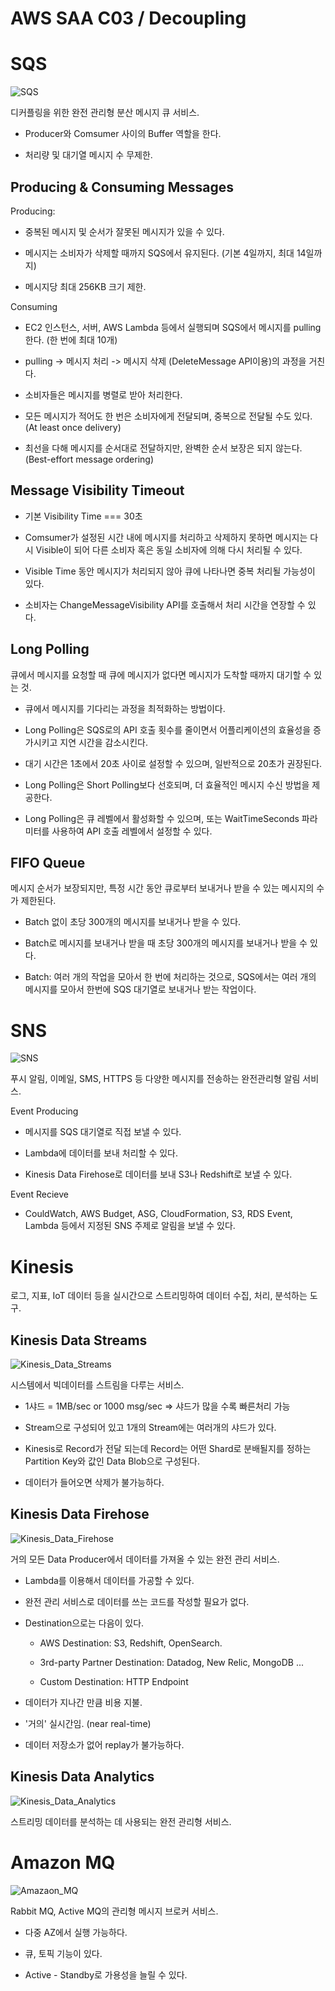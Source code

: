 # AWS SAA C03 / Decoupling

# SQS

![SQS](./pictures/SQS.png)

디커플링을 위한 완전 관리형 분산 메시지 큐 서비스.

- Producer와 Comsumer 사이의 Buffer 역할을 한다.

- 처리량 및 대기열 메시지 수 무제한.

## Producing & Consuming Messages

Producing:

- 중복된 메시지 및 순서가 잘못된 메시지가 있을 수 있다.

- 메시지는 소비자가 삭제할 때까지 SQS에서 유지된다. (기본 4일까지, 최대 14일까지)

- 메시지당 최대 256KB 크기 제한.

Consuming

- EC2 인스턴스, 서버, AWS Lambda 등에서 실행되며 SQS에서 메시지를 pulling한다. (한 번에 최대 10개)

- pulling -> 메시지 처리 -> 메시지 삭제 (DeleteMessage API이용)의 과정을 거친다.

- 소비자들은 메시지를 병렬로 받아 처리한다.

- 모든 메시지가 적어도 한 번은 소비자에게 전달되며, 중복으로 전달될 수도 있다. (At least once delivery)

- 최선을 다해 메시지를 순서대로 전달하지만, 완벽한 순서 보장은 되지 않는다. (Best-effort message ordering)

## Message Visibility Timeout

- 기본 Visibility Time === 30초

- Comsumer가 설정된 시간 내에 메시지를 처리하고 삭제하지 못하면 메시지는 다시 Visible이 되어 다른 소비자 혹은 동일 소비자에 의해 다시 처리될 수 있다.

- Visible Time 동안 메시지가 처리되지 않아 큐에 나타나면 중복 처리될 가능성이 있다.

- 소비자는 ChangeMessageVisibility API를 호출해서 처리 시간을 연장할 수 있다.

## Long Polling

큐에서 메시지를 요청할 때 큐에 메시지가 없다면 메시지가 도착할 때까지 대기할 수 있는 것.

- 큐에서 메시지를 기다리는 과정을 최적화하는 방법이다.

- Long Polling은 SQS로의 API 호출 횟수를 줄이면서 어플리케이션의 효율성을 증가시키고 지연 시간을 감소시킨다.

- 대기 시간은 1초에서 20초 사이로 설정할 수 있으며, 일반적으로 20초가 권장된다.

- Long Polling은 Short Polling보다 선호되며, 더 효율적인 메시지 수신 방법을 제공한다.

- Long Polling은 큐 레벨에서 활성화할 수 있으며, 또는 WaitTimeSeconds 파라미터를 사용하여 API 호출 레벨에서 설정할 수 있다.

## FIFO Queue

메시지 순서가 보장되지만, 특정 시간 동안 큐로부터 보내거나 받을 수 있는 메시지의 수가 제한된다.

- Batch 없이 초당 300개의 메시지를 보내거나 받을 수 있다.

- Batch로 메시지를 보내거나 받을 때 초당 300개의 메시지를 보내거나 받을 수 있다.

- Batch: 여러 개의 작업을 모아서 한 번에 처리하는 것으로, SQS에서는 여러 개의 메시지를 모아서 한번에 SQS 대기열로 보내거나 받는 작업이다.

# SNS

![SNS](./pictures/SNS.png)

푸시 알림, 이메일, SMS, HTTPS 등 다양한 메시지를 전송하는 완전관리형 알림 서비스.

Event Producing

- 메시지를 SQS 대기열로 직접 보낼 수 있다.

- Lambda에 데이터를 보내 처리할 수 있다.

- Kinesis Data Firehose로 데이터를 보내 S3나 Redshift로 보낼 수 있다.

Event Recieve

- CouldWatch, AWS Budget, ASG, CloudFormation, S3, RDS Event, Lambda 등에서 지정된 SNS 주제로 알림을 보낼 수 있다.

# Kinesis

로그, 지표, IoT 데이터 등을 실시간으로 스트리밍하여 데이터 수집, 처리, 분석하는 도구.

## Kinesis Data Streams

![Kinesis_Data_Streams](./pictures/Kinesis_Data_Streams.png)

시스템에서 빅데이터를 스트림을 다루는 서비스.

- 1샤드 = 1MB/sec or 1000 msg/sec ⇒ 샤드가 많을 수록 빠른처리 가능

- Stream으로 구성되어 있고 1개의 Stream에는 여러개의 샤드가 있다.

- Kinesis로 Record가 전달 되는데 Record는 어떤 Shard로 분배될지를 정하는 Partition Key와 값인 Data Blob으로 구성된다.

- 데이터가 들어오면 삭제가 불가능하다.

## Kinesis Data Firehose

![Kinesis_Data_Firehose](./pictures/Kinesis_Data_Firehose.png)

거의 모든 Data Producer에서 데이터를 가져올 수 있는 완전 관리 서비스.

- Lambda를 이용해서 데이터를 가공할 수 있다.

- 완전 관리 서비스로 데이터를 쓰는 코드를 작성할 필요가 없다.

- Destination으로는 다음이 있다.

  - AWS Destination: S3, Redshift, OpenSearch.

  - 3rd-party Partner Destination: Datadog, New Relic, MongoDB ...

  - Custom Destination: HTTP Endpoint

- 데이터가 지나간 만큼 비용 지불.

- '거의' 실시간임. (near real-time)

- 데이터 저장소가 없어 replay가 불가능하다.

## Kinesis Data Analytics

![Kinesis_Data_Analytics](./pictures/Kinesis_Data_Analytics.png)

스트리밍 데이터를 분석하는 데 사용되는 완전 관리형 서비스.

# Amazon MQ

![Amazaon_MQ](./pictures/Amazaon_MQ.png)

Rabbit MQ, Active MQ의 관리형 메시지 브로커 서비스.

- 다중 AZ에서 실행 가능하다.

- 큐, 토픽 기능이 있다.

- Active - Standby로 가용성을 늘릴 수 있다.

